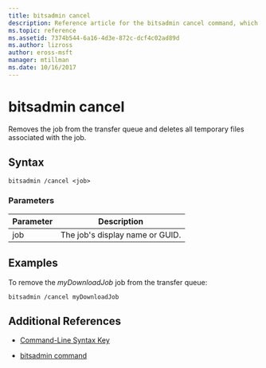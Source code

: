 ```yaml
---
title: bitsadmin cancel
description: Reference article for the bitsadmin cancel command, which removes the job from the transfer queue and deletes all temporary files associated with the job.
ms.topic: reference
ms.assetid: 7374b544-6a16-4d3e-872c-dcf4c02ad89d
ms.author: lizross
author: eross-msft
manager: mtillman
ms.date: 10/16/2017
---
```


# bitsadmin cancel

Removes the job from the transfer queue and deletes all temporary files associated with the job.

## Syntax

```
bitsadmin /cancel <job>
```

### Parameters

| Parameter | Description |
| --------- | ----------- |
| job | The job's display name or GUID. |

## Examples

To remove the *myDownloadJob* job from the transfer queue:

```
bitsadmin /cancel myDownloadJob
```

## Additional References

- [Command-Line Syntax Key](command-line-syntax-key.md)

- [bitsadmin command](bitsadmin.md)
